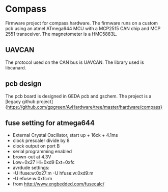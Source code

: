 # Compass

Firmware project for compass hardware. The firmware runs on
a custom pcb using an atmel ATmega644 MCU with a MCP2515 CAN chip and
MCP 2551 transceiver. The magnetometer is a HMC5883L.

## UAVCAN

The protocol used on the CAN bus is UAVCAN. The library used is libcanard.

## pcb design
The pcb board is designed in GEDA pcb and gschem. The project is a [legacy github project]
{https://github.com/gpgreen/AvHardware/tree/master/hardware/compass}

## fuse setting for atmega644
 * External Crystal Oscillator, start up + 16ck + 4.1ms
 * clock prescaler divide by 8
 * clock output on port B
 * serial programming enabled
 * brown-out at 4.3V
 * Low=0x27 Hi=0xd9 Ext=0xfc
 * avrdude settings:
 * -U lfuse:w:0x27:m -U hfuse:w:0xd9:m
 * -U efuse:w:0xfc:m
 * from http://www.engbedded.com/fusecalc/
